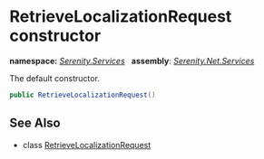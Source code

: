 # RetrieveLocalizationRequest constructor
**namespace:** *[Serenity.Services](../../README.md#serenity.services-namespace)*   **assembly**: *[Serenity.Net.Services](../../README.md)*

The default constructor.

```csharp
public RetrieveLocalizationRequest()
```

## See Also

* class [RetrieveLocalizationRequest](../RetrieveLocalizationRequest.md)
